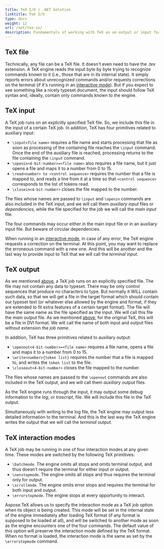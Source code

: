 ```yaml
---
title: TeX I/O | .NET Solution
linktitle: TeX I/O
type: docs
weight: 12
url: /net/tex-io/
description: Fundamentals of working with TeX as an output or input format within Aspose.TeX API. TeX job runs on an explicitly specified file. 
---
```


## **TeX file**

Technically, any file can be a TeX file. It doesn't even need to have the *.tex* extension. A TeX engine reads the input byte by byte trying to recognize commands known to it (i.e., those that are in its internal state). It simply reports errors about unrecognized commands and/or requests corrections on the terminal (if it's running in an [interactive mode](/tex/net/tex-io/#tex-interaction-modes)). But if you expect to see something like a nicely typeset document, the input should follow TeX syntax and, ideally, contain only commands known to the engine.

## **TeX input**

A TeX job runs on an explicitly specified TeX file. So, we include this file in the input of a certain TeX job. In addition, TeX has four primitives related to auxiliary input:
 * `\input<file name>` requires a file name and starts processing that file as soon as processing of the containing file reaches the `\input` command. Once the end of the auxiliary file is reached, processing returns to the file containing the `\input` command.
 * `\openin<4-bit-number>=<file name>` also requires a file name, but it just opens a file and maps it to a number from 0 to 15.
 * `\read<number> to <control sequence>` requires the number that a file is mapped to, and reads a line from it at a time so that `<control sequence>` corresponds to the list of tokens read.
 * `\closein<4-bit-number>` closes the file mapped to the number.

The files whose names are passed to `\input` and `\openin` commands are also included in the TeX input, and we will call them *auxiliary input* files or *dependencies*, while the file specified for the job we will call the *main input* file.

The four commands may occur either in the main input file or in an auxiliary input file. But beware of circular dependencies.

When running in an [interactive mode](/tex/net/tex-io/#tex-interaction-modes), in case of any error, the TeX engine requests a correction on the terminal. At this point, you may want to replace the erroneous command with a new one. And this will be another and the last way to provide input to TeX that we will call the *terminal input*.

## **TeX output**

As we mentioned [above](/tex/net/tex-io/#tex-input), a TeX job runs on an explicitly specified file. The file may not contain any data to typeset. There may be only control sequences that produce no characters to type. But normally it WILL contain such data, so that we will get a file in the target format which should contain our typeset text (or whatever else allowed by the engine and format, if they are extended to fit extra features of a certain target format). The file will have the same name as the file specified as the input. We will call this file the *main output* file. As we mentioned [above](/tex/net/aspose-tex-and-object-tex/#object-tex), for the original TeX, this will be a file in DVI format. We will call the name of both input and output files without extension the *job name*.

In addition, TeX has three primitives related to auxiliary output:
 * `\openout<4-bit-number>=<file name>` requires a file name, opens a file and maps it to a number from 0 to 15.
 * `\write<number>{token list}` requires the number that a file is mapped to, and writes the `token list` to the file.
 * `\closeout<4-bit-number>` closes the file mapped to the number.
 
The files whose names are passed to the `\openout` commands are also included in the TeX output, and we will call them *auxiliary output* files.

As the TeX engine runs through the input, it may output some debug information to the *log*, or *trascript*, file. We will include this file in the TeX output.

Simultaneously with writing to the log file, the TeX engine may output less detailed information to the terminal. And this is the last way the TeX engine writes the output that we will call the *terminal output*.

## **TeX interaction modes**

A TeX job may be running in one of four interaction modes at any given time. These modes are switched by the following TeX primitives:
 * `\batchmode`. The engine omits all stops and omits terminal output, and thus doesn't require the terminal for either input or output.
 * `\nonstopmode`. The engine omits all stops and thus requires the terminal only for output.
 * `\scrollmode`. The engine omits error stops and requires the terminal for both input and output.
 * `\errorstopmode`. The engine stops at every opportunity to interact.

Aspose.TeX allows us to specify the interaction mode as a TeX job option when its object is being created. This mode will be set in the internal state of the engine immediately after loading TeX format (if any format is supposed to be loaded at all), and will be switched to another mode as soon as the engine encounters one of the four commands. The default value of this option will preserve the interaction mode defined by the TeX format. When no format is loaded, the interaction mode is the same as set by the `\errorstopmode` command.